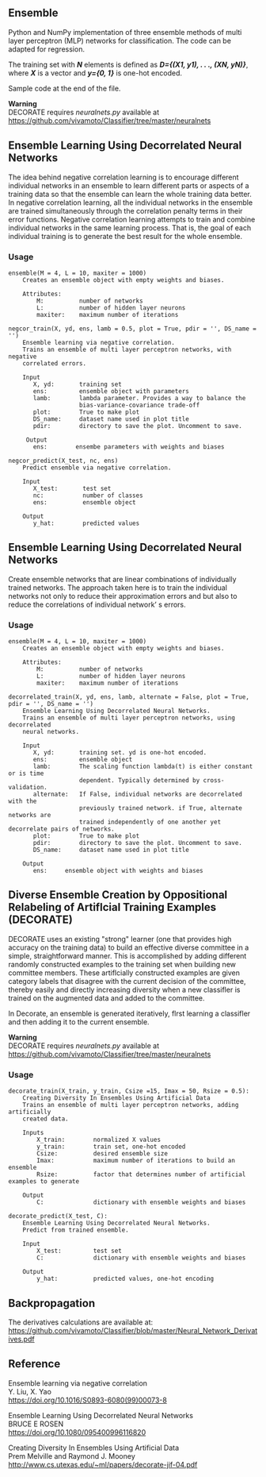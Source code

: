 ## Ensemble
Python and NumPy implementation of three ensemble methods of multi layer perceptron (MLP) networks for classification. The code can be adapted for regression.

The training set with ***N*** elements is defined as ***D={(X1, y1), . . ., (XN, yN)}***, where ***X*** is a vector and ***y={0, 1}*** is one-hot encoded.

Sample code at the end of the file.

**Warning**  
DECORATE requires *neuralnets.py* available at https://github.com/vivamoto/Classifier/tree/master/neuralnets

## Ensemble Learning Using Decorrelated Neural Networks  
The idea behind negative correlation learning is to encourage different individual networks in an ensemble to learn different parts or aspects of a training data so that the ensemble can learn the whole training data better. In negative correlation learning, all the individual networks in the ensemble are trained simultaneously through the correlation penalty terms in their error functions. Negative correlation learning attempts to train and combine individual networks in the same learning process. That is, the goal of each individual training is to generate the best result for the whole ensemble. 

### Usage
```
ensemble(M = 4, L = 10, maxiter = 1000)
    Creates an ensemble object with empty weights and biases.
    
    Attributes:
        M:          number of networks
        L:          number of hidden layer neurons
        maxiter:    maximum number of iterations
        
negcor_train(X, yd, ens, lamb = 0.5, plot = True, pdir = '', DS_name = '')
    Ensemble learning via negative correlation.
    Trains an ensemble of multi layer perceptron networks, with negative
    correlated errors.

    Input
       X, yd:       training set
       ens:         ensemble object with parameters
       lamb:        lambda parameter. Provides a way to balance the
                    bias-variance-covariance trade-off
       plot:        True to make plot
       DS_name:     dataset name used in plot title
       pdir:        directory to save the plot. Uncomment to save.

     Output
       ens:        ensembe parameters with weights and biases

negcor_predict(X_test, nc, ens)
    Predict ensemble via negative correlation.
     
    Input
       X_test:       test set
       nc:           number of classes
       ens:          ensemble object
    
    Output
       y_hat:        predicted values
```
## Ensemble Learning Using Decorrelated Neural Networks  
Create ensemble networks that are linear combinations of individually trained networks. The approach taken here is to train the individual networks not only to reduce their approximation errors and but also to reduce the correlations of individual network’ s errors.
### Usage
```
ensemble(M = 4, L = 10, maxiter = 1000)
    Creates an ensemble object with empty weights and biases.
    
    Attributes:
        M:          number of networks
        L:          number of hidden layer neurons
        maxiter:    maximum number of iterations

decorrelated_train(X, yd, ens, lamb, alternate = False, plot = True, pdir = '', DS_name = '')
    Ensemble Learning Using Decorrelated Neural Networks.
    Trains an ensemble of multi layer perceptron networks, using decorrelated
    neural networks.
    
    Input
       X, yd:       training set. yd is one-hot encoded.
       ens:         ensemble object
       lamb:        The scaling function lambda(t) is either constant or is time
                    dependent. Typically determined by cross-validation.
       alternate:   If False, individual networks are decorrelated with the
                    previously trained network. if True, alternate networks are
                    trained independently of one another yet decorrelate pairs of networks.
       plot:        True to make plot
       pdir:        directory to save the plot. Uncomment to save.
       DS_name:     dataset name used in plot title

    Output
       ens:     ensemble object with weights and biases
```

## Diverse Ensemble Creation by Oppositional Relabeling of Artiflcial Training Examples (DECORATE)
DECORATE uses an existing "strong" learner (one that provides high accuracy on the training data) to build an effective diverse committee in a simple, straightforward manner. This is accomplished by adding different randomly constructed examples to the training set when building new committee members. These artiflcially constructed examples are given category labels that disagree with the current decision of the committee, thereby easily and directly increasing diversity when a new classifler is trained on the augmented data and added to the committee.

In Decorate, an ensemble is generated iteratively, flrst learning a classifler and then adding it to the current ensemble. 

**Warning**  
DECORATE requires *neuralnets.py* available at https://github.com/vivamoto/Classifier/tree/master/neuralnets

### Usage
```
decorate_train(X_train, y_train, Csize =15, Imax = 50, Rsize = 0.5):
    Creating Diversity In Ensembles Using Artificial Data
    Trains an ensemble of multi layer perceptron networks, adding artificially
    created data.

    Inputs
        X_train:        normalized X values
        y_train:        train set, one-hot encoded
        Csize:          desired ensemble size
        Imax:           maximum number of iterations to build an ensemble
        Rsize:          factor that determines number of artificial examples to generate

    Output
        C:              dictionary with ensemble weights and biases

decorate_predict(X_test, C):
    Ensemble Learning Using Decorrelated Neural Networks.
    Predict from trained ensemble.
    
    Input
        X_test:         test set
        C:              dictionary with ensemble weights and biases
    
    Output
        y_hat:          predicted values, one-hot encoding        
```

## Backpropagation
The derivatives calculations are available at:  
https://github.com/vivamoto/Classifier/blob/master/Neural_Network_Derivatives.pdf
## Reference
Ensemble learning via negative correlation  
Y. Liu, X. Yao  
https://doi.org/10.1016/S0893-6080(99)00073-8

Ensemble Learning Using Decorrelated Neural Networks  
BRUCE E ROSEN  
https://doi.org/10.1080/095400996116820

Creating Diversity In Ensembles Using Artificial Data  
Prem Melville and Raymond J. Mooney  
http://www.cs.utexas.edu/~ml/papers/decorate-jif-04.pdf
